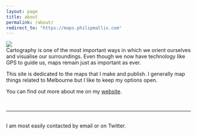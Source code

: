 ```yaml
---
layout: page
title: about
permalink: /about/
redirect_to: "https://maps.philipmallis.com"
---
```


<img class="col one right" src="/img/prof_pic.jpg">

<br/>
Cartography is one of the most important ways in which we orient ourselves and visualise our surroundings. Even though we now have technology like GPS to guide us, maps remain just as important as ever.

This site is dedicated to the maps that I make and publish. I generally map things related to Melbourne but I like to keep my options open. <!-- The code is already in, just name your picture "prof_pic.jpg" and put it in the img folder. --->

You can find out more about me on my <a href="http://philipmallis.com">website</a>.

<br/>
<hr/>
<br/>
<span class="contacticon center">
	<a href="contact{aT}philipmallis.com"><i class="fa fa-envelope-square"></i></a>
	<a href="https://github.com/everythingismaps" target="_blank"><i class="fa fa-github-square"></i></a>
	<a href="http://everythingismaps.tumblr.com" target="_blank"><i class="fa fa-tumblr-square"></i></a>
	<a href="https://twitter.com/philipmallis" target="_blank"><i class="fa fa-twitter-square"></i></a>
</span>

<div class="col three caption">
	I am most easily contacted by email or on Twitter.
</div>

